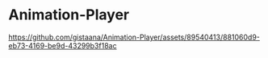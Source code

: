 # Animation-Player



https://github.com/gistaana/Animation-Player/assets/89540413/881060d9-eb73-4169-be9d-43299b3f18ac
